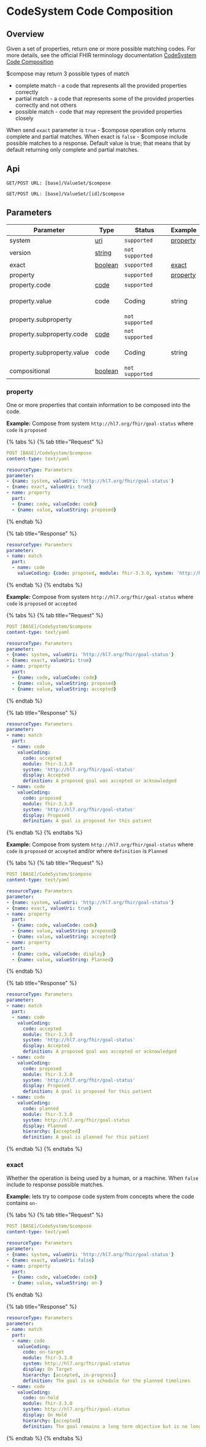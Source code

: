 # CodeSystem Code Composition

## Overview

Given a set of properties, return one or more possible matching codes. For more details, see the official FHIR terminology documentation [CodeSystem Code Composition](https://www.hl7.org/fhir/codesystem-operations.html#compose)

$compose may return  3 possible types of match

* complete match - a code that represents all the provided properties correctly
* partial match - a code that represents some of the provided properties correctly and not others
* possible match - code that may represent the provided properties closely

When send `exact` parameter is `true` - $compose operation only returns complete and partial matches. When exact is `false` - $compose include possible matches to a response. Default value is true; that means that by default returning only complete and partial matches.

## &#x20;Api

```
GET/POST URL: [base]/ValueSet/$compose
```

```
GET/POST URL: [base]/ValueSet/[id]/$compose
```

## Parameters

| Parameter                  | Type                                                                | Status          | Example                                             |
| -------------------------- | ------------------------------------------------------------------- | --------------- | --------------------------------------------------- |
| system                     | [uri](https://www.hl7.org/fhir/datatypes.html#uri)                  | `supported`     | [property](codesystem-code-composition.md#property) |
| version                    | [string](https://www.hl7.org/fhir/datatypes.html#string)            | `not supported` |                                                     |
| exact                      | [boolean](https://www.hl7.org/fhir/datatypes.html#boolean)          | `supported`     | [exact](codesystem-code-composition.md#exact)       |
| property                   |                                                                     | `supported`     | [property](codesystem-code-composition.md#property) |
| property.code              | [code](https://www.hl7.org/fhir/datatypes.html#code)                | `supported`     |                                                     |
| property.value             | <p>code | Coding | string | </p><p>integer | boolean | dateTime</p> | `supported`     |                                                     |
| property.subproperty       |                                                                     | `not supported` |                                                     |
| property.subproperty.code  | [code](https://www.hl7.org/fhir/datatypes.html#code)                | `not supported` |                                                     |
| property.subproperty.value | <p>code | Coding | string | </p><p>integer | boolean | dateTime</p> | `not supported` |                                                     |
| compositional              | [boolean](https://www.hl7.org/fhir/datatypes.html#boolean)          | `not supported` |                                                     |

### property

One or more properties that contain information to be composed into the code.

**Example:** Compose from system `http://hl7.org/fhir/goal-status`  where `code` is `proposed`

{% tabs %}
{% tab title="Request" %}
```yaml
POST [BASE]/CodeSystem/$compose
content-type: text/yaml

resourceType: Parameters
parameter:
- {name: system, valueUri: 'http://hl7.org/fhir/goal-status'}
- {name: exact, valueUri: true}
- name: property
  part:
  - {name: code, valueCode: code}
  - {name: value, valueString: proposed}
```
{% endtab %}

{% tab title="Response" %}
```yaml
resourceType: Parameters
parameter:
- name: match
  part:
  - name: code
    valueCoding: {code: proposed, module: fhir-3.3.0, system: 'http://hl7.org/fhir/goal-status', display: Proposed, definition: A goal is proposed for this patient}
```
{% endtab %}
{% endtabs %}

**Example:** Compose from system `http://hl7.org/fhir/goal-status`  where `code` is `proposed` or `accepted`&#x20;

{% tabs %}
{% tab title="Request" %}
```yaml
POST [BASE]/CodeSystem/$compose
content-type: text/yaml

resourceType: Parameters
parameter:
- {name: system, valueUri: 'http://hl7.org/fhir/goal-status'}
- {name: exact, valueUri: true}
- name: property
  part:
  - {name: code, valueCode: code}
  - {name: value, valueString: proposed}
  - {name: value, valueString: accepted}
```
{% endtab %}

{% tab title="Response" %}
```yaml
resourceType: Parameters
parameter:
- name: match
  part:
  - name: code
    valueCoding:
      code: accepted
      module: fhir-3.3.0
      system: 'http://hl7.org/fhir/goal-status'
      display: Accepted
      definition: A proposed goal was accepted or acknowledged
  - name: code
    valueCoding:
      code: proposed
      module: fhir-3.3.0
      system: 'http://hl7.org/fhir/goal-status'
      display: Proposed
      definition: A goal is proposed for this patient
```
{% endtab %}
{% endtabs %}

**Example:** Compose from system `http://hl7.org/fhir/goal-status`  where `code` is `proposed` or `accepted` and/or where `definition` is `Planned`&#x20;

{% tabs %}
{% tab title="Request" %}
```yaml
POST [BASE]/CodeSystem/$compose
content-type: text/yaml

resourceType: Parameters
parameter:
- {name: system, valueUri: 'http://hl7.org/fhir/goal-status'}
- {name: exact, valueUri: true}
- name: property
  part:
  - {name: code, valueCode: code}
  - {name: value, valueString: proposed}
  - {name: value, valueString: accepted}
- name: property
  part:
  - {name: code, valueCode: display}
  - {name: value, valueString: Planned}
```
{% endtab %}

{% tab title="Response" %}
```yaml
resourceType: Parameters
parameter:
- name: match
  part:
  - name: code
    valueCoding:
      code: accepted
      module: fhir-3.3.0
      system: 'http://hl7.org/fhir/goal-status'
      display: Accepted
      definition: A proposed goal was accepted or acknowledged
  - name: code
    valueCoding:
      code: proposed
      module: fhir-3.3.0
      system: 'http://hl7.org/fhir/goal-status'
      display: Proposed
      definition: A goal is proposed for this patient
  - name: code
    valueCoding:
      code: planned
      module: fhir-3.3.0
      system: http://hl7.org/fhir/goal-status
      display: Planned
      hierarchy: [accepted]
      definition: A goal is planned for this patient
```
{% endtab %}
{% endtabs %}

### exact

Whether the operation is being used by a human, or a machine. When `false` include to response possible matches.

**Example:** lets try to compose code system from concepts where the code contains `on-`

{% tabs %}
{% tab title="Request" %}
```yaml
POST [BASE]/CodeSystem/$compose
content-type: text/yaml

resourceType: Parameters
parameter:
- {name: system, valueUri: 'http://hl7.org/fhir/goal-status'}
- {name: exact, valueUri: false}
- name: property
  part:
  - {name: code, valueCode: code}
  - {name: value, valueString: on-}
```
{% endtab %}

{% tab title="Response" %}
```yaml
resourceType: Parameters
parameter:
- name: match
  part:
  - name: code
    valueCoding:
      code: on-target
      module: fhir-3.3.0
      system: http://hl7.org/fhir/goal-status
      display: On Target
      hierarchy: [accepted, in-progress]
      definition: The goal is on schedule for the planned timelines
  - name: code
    valueCoding:
      code: on-hold
      module: fhir-3.3.0
      system: http://hl7.org/fhir/goal-status
      display: On Hold
      hierarchy: [accepted]
      definition: The goal remains a long term objective but is no longer being actively pursued for a temporary period of time.
```
{% endtab %}
{% endtabs %}

